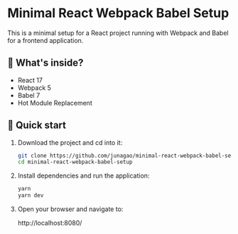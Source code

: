# Minimal React Webpack Babel Setup

This is a minimal setup for a React project running with Webpack and Babel for a frontend application.

## 🧐 What's inside?

- React 17
- Webpack 5
- Babel 7
- Hot Module Replacement

## 🚀 Quick start

1. Download the project and cd into it:

   ```bash
   git clone https://github.com/junagao/minimal-react-webpack-babel-setup.git
   cd minimal-react-webpack-babel-setup
   ```

2. Install dependencies and run the application:

   ```bash
   yarn
   yarn dev
   ```

3. Open your browser and navigate to:

   http://localhost:8080/
